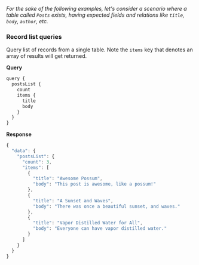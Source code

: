 *For the sake of the following examples, let's consider a scenario where a table called `Posts` exists, having expected fields and relations like `title`, `body`, `author`, etc.*

### Record list queries
Query list of records from a single table. Note the `items` key that denotes an array of results will get returned.

**Query**
```javascript
query {
  postsList {
    count
    items {
      title
      body
    }
  }
}
```

**Response**
```javascript
{
  "data": {
    "postsList": {
      "count": 3,
      "items": [
        {
          "title": "Awesome Possum",
          "body": "This post is awesome, like a possum!"
        },
        {
          "title": "A Sunset and Waves",
          "body": "There was once a beautiful sunset, and waves."
        },
        {
          "title": "Vapor Distilled Water for All",
          "body": "Everyone can have vapor distilled water."
        }
      ]
    }
  }
}
```